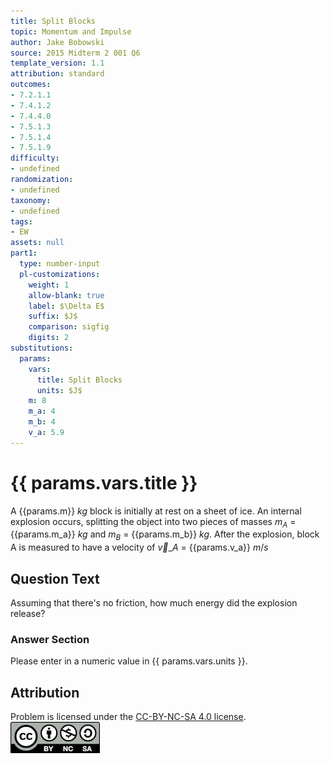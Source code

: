 ```yaml
---
title: Split Blocks
topic: Momentum and Impulse
author: Jake Bobowski
source: 2015 Midterm 2 001 Q6
template_version: 1.1
attribution: standard
outcomes:
- 7.2.1.1
- 7.4.1.2
- 7.4.4.0
- 7.5.1.3
- 7.5.1.4
- 7.5.1.9
difficulty:
- undefined
randomization:
- undefined
taxonomy:
- undefined
tags:
- EW
assets: null
part1:
  type: number-input
  pl-customizations:
    weight: 1
    allow-blank: true
    label: $\Delta E$
    suffix: $J$
    comparison: sigfig
    digits: 2
substitutions:
  params:
    vars:
      title: Split Blocks
      units: $J$
    m: 8
    m_a: 4
    m_b: 4
    v_a: 5.9
---
```

# {{ params.vars.title }}
A {{params.m}} $kg$ block is initially at rest on a sheet of ice.
An internal explosion occurs, splitting the object into two pieces of masses $m_A$ = {{params.m_a}} $kg$ and $m_B$ = {{params.m_b}} $kg$.
After the explosion, block A is measured to have a velocity of $\vec{v}\_A$ = {{params.v_a}} $m/s$

## Question Text

Assuming that there's no friction, how much energy did the explosion release?

### Answer Section

Please enter in a numeric value in {{ params.vars.units }}.

## Attribution

Problem is licensed under the [CC-BY-NC-SA 4.0 license](https://creativecommons.org/licenses/by-nc-sa/4.0/).<br> ![The Creative Commons 4.0 license requiring attribution-BY, non-commercial-NC, and share-alike-SA license.](https://raw.githubusercontent.com/firasm/bits/master/by-nc-sa.png)